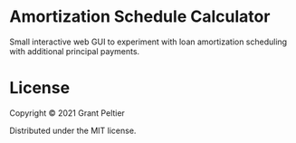 # Amortization Schedule Calculator

Small interactive web GUI to experiment with loan amortization scheduling with
additional principal payments.

# License

Copyright &copy; 2021 Grant Peltier

Distributed under the MIT license.